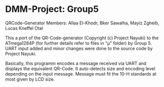 # DMM-Project: Group5

QRCode-Generator
Members: Allaa El-Khodr, Bker Sawalha, Mayiz Zgheib, Lucas Kneffel Otal

This a port of the QR-Code-generator (Copyright (c) Project Nayuki) to the ATmega1284P (for further details refer to files in "µ" folder) by Group 5.
UART input added and minor changes were done to the source code by Project Nayuki.

Basically, this programm encodes a message received via UART and displays the equivalent QR-Code. 
It auto-detects size and encoding level depending on the input message.
Message must fit the 10-H standards at most given by LCD size.
